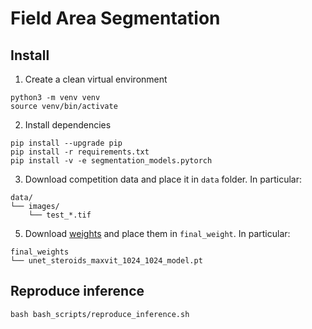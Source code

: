 # Field Area Segmentation

## Install 
1. Create a clean virtual environment
```
python3 -m venv venv
source venv/bin/activate
```

2. Install dependencies

```
pip install --upgrade pip
pip install -r requirements.txt
pip install -v -e segmentation_models.pytorch
```

3. Download competition data and place it in `data` folder. In particular:
```
data/
└── images/
    └── test_*.tif
```

5. Download [weights](https://www.kaggle.com/datasets/ivanpan/final-weights) and place them in `final_weight`. In particular:
```
final_weights
└── unet_steroids_maxvit_1024_1024_model.pt
```

## Reproduce inference
```
bash bash_scripts/reproduce_inference.sh
```


